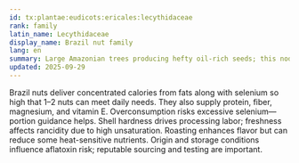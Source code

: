 ```yaml
---
id: tx:plantae:eudicots:ericales:lecythidaceae
rank: family
latin_name: Lecythidaceae
display_name: Brazil nut family
lang: en
summary: Large Amazonian trees producing hefty oil-rich seeds; this node centers on Brazil nuts in raw, roasted, and oil forms.
updated: 2025-09-29
---
```


Brazil nuts deliver concentrated calories from fats along with selenium so high that 1–2 nuts can meet daily needs. They also supply protein, fiber, magnesium, and vitamin E. Overconsumption risks excessive selenium—portion guidance helps. Shell hardness drives processing labor; freshness affects rancidity due to high unsaturation. Roasting enhances flavor but can reduce some heat-sensitive nutrients. Origin and storage conditions influence aflatoxin risk; reputable sourcing and testing are important.
